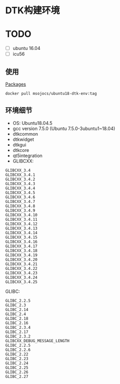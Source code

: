 # DTK构建环境

# TODO

  - [ ] ubuntu 16.04
  - [ ] icu56

## 使用

[Packages](https://github.com/users/msojocs/packages/container/package/ubuntu-dtk-environment)

`docker pull msojocs/ubuntu18-dtk-env:tag`

## 环境细节

 - OS: Ubuntu18.04.5
 - gcc version 7.5.0 (Ubuntu 7.5.0-3ubuntu1~18.04)
 - dtkcommon
 - dtkwidget
 - dtkgui
 - dtkcore
 - qt5integration
 - GLIBCXX:
```
GLIBCXX_3.4
GLIBCXX_3.4.1
GLIBCXX_3.4.2
GLIBCXX_3.4.3
GLIBCXX_3.4.4
GLIBCXX_3.4.5
GLIBCXX_3.4.6
GLIBCXX_3.4.7
GLIBCXX_3.4.8
GLIBCXX_3.4.9
GLIBCXX_3.4.10
GLIBCXX_3.4.11
GLIBCXX_3.4.12
GLIBCXX_3.4.13
GLIBCXX_3.4.14
GLIBCXX_3.4.15
GLIBCXX_3.4.16
GLIBCXX_3.4.17
GLIBCXX_3.4.18
GLIBCXX_3.4.19
GLIBCXX_3.4.20
GLIBCXX_3.4.21
GLIBCXX_3.4.22
GLIBCXX_3.4.23
GLIBCXX_3.4.24
GLIBCXX_3.4.25
```

GLIBC:
```
GLIBC_2.2.5
GLIBC_2.3
GLIBC_2.14
GLIBC_2.4
GLIBC_2.18
GLIBC_2.16
GLIBC_2.3.4
GLIBC_2.17
GLIBC_2.3.2
GLIBCXX_DEBUG_MESSAGE_LENGTH
GLIBC_2.2.5
GLIBC_2.2.6
GLIBC_2.22
GLIBC_2.23
GLIBC_2.24
GLIBC_2.25
GLIBC_2.26
GLIBC_2.27
 ```
